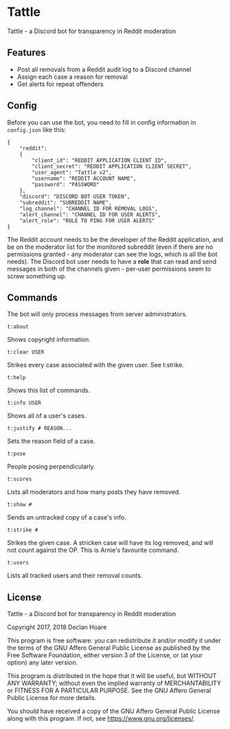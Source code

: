 # Tattle

Tattle - a Discord bot for transparency in Reddit moderation

## Features

* Post all removals from a Reddit audit log to a Discord channel
* Assign each case a reason for removal
* Get alerts for repeat offenders

## Config

Before you can use the bot, you need to fill in config information in
`config.json` like this:

```
{
	"reddit":
	{
		"client_id": "REDDIT APPLICATION CLIENT ID",
		"client_secret": "REDDIT APPLICATION CLIENT SECRET",
		"user_agent": "Tattle v2",
		"username": "REDDIT ACCOUNT NAME",
		"password": "PASSWORD"
	},
	"discord": "DISCORD BOT USER TOKEN",
	"subreddit": "SUBREDDIT NAME",
	"log_channel": "CHANNEL ID FOR REMOVAL LOGS",
	"alert_channel": "CHANNEL ID FOR USER ALERTS",
	"alert_role": "ROLE TO PING FOR USER ALERTS"
}
```

The Reddit account needs to be the developer of the Reddit application,
and be on the moderator list for the monitored subreddit (even if there
are no permissions granted - any moderator can see the logs, which is
all the bot needs).  The Discord bot user needs to have a **role** that
can read and send messages in both of the channels given - per-user
permissions seem to screw something up.

## Commands

The bot will only process messages from server administrators.

```t:about```

Shows copyright information.

```t:clear USER```

Strikes every case associated with the given user.  See t:strike.

```t:help```

Shows this list of commands.

```t:info USER```

Shows all of a user's cases.

```t:justify # REASON...```

Sets the reason field of a case.

```t:pose```

People posing perpendicularly.

```t:scores```

Lists all moderators and how many posts they have removed.

```t:show #```

Sends an untracked copy of a case's info.

```t:strike #```

Strikes the given case.  A stricken case will have its log removed, and will not count against the OP.  This is Arnie's favourite command.

```t:users```

Lists all tracked users and their removal counts.

## License

Tattle - a Discord bot for transparency in Reddit moderation

Copyright 2017, 2018 Declan Hoare

This program is free software: you can redistribute it and/or modify
it under the terms of the GNU Affero General Public License as
published by the Free Software Foundation, either version 3 of the
License, or (at your option) any later version.

This program is distributed in the hope that it will be useful,
but WITHOUT ANY WARRANTY; without even the implied warranty of
MERCHANTABILITY or FITNESS FOR A PARTICULAR PURPOSE.  See the
GNU Affero General Public License for more details.

You should have received a copy of the GNU Affero General Public License
along with this program.  If not, see <https://www.gnu.org/licenses/>.
